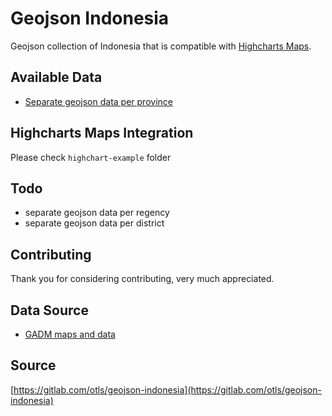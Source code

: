 # Geojson Indonesia
Geojson collection of Indonesia that is compatible with [Highcharts Maps](https://www.highcharts.com/demo/maps).

## Available Data
- [Separate geojson data per province](https://gitlab.com/otls/geojson-indonesia/-/tree/main/provinsi)

## Highcharts Maps Integration
Please check `highchart-example` folder

## Todo
- separate geojson data per regency
- separate geojson data per district

## Contributing
Thank you for considering contributing, very much appreciated.

## Data Source
- [GADM maps and data](https://gadm.org/index.html)

## Source
[https://gitlab.com/otls/geojson-indonesia](https://gitlab.com/otls/geojson-indonesia)